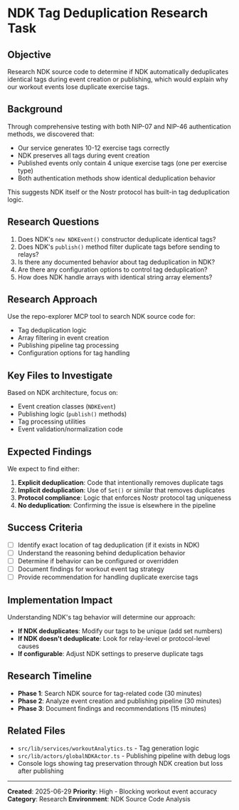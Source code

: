# NDK Tag Deduplication Research Task

## Objective
Research NDK source code to determine if NDK automatically deduplicates identical tags during event creation or publishing, which would explain why our workout events lose duplicate exercise tags.

## Background
Through comprehensive testing with both NIP-07 and NIP-46 authentication methods, we discovered that:
- Our service generates 10-12 exercise tags correctly
- NDK preserves all tags during event creation
- Published events only contain 4 unique exercise tags (one per exercise type)
- Both authentication methods show identical deduplication behavior

This suggests NDK itself or the Nostr protocol has built-in tag deduplication logic.

## Research Questions
1. Does NDK's `new NDKEvent()` constructor deduplicate identical tags?
2. Does NDK's `publish()` method filter duplicate tags before sending to relays?
3. Is there any documented behavior about tag deduplication in NDK?
4. Are there any configuration options to control tag deduplication?
5. How does NDK handle arrays with identical string array elements?

## Research Approach
Use the repo-explorer MCP tool to search NDK source code for:
- Tag deduplication logic
- Array filtering in event creation
- Publishing pipeline tag processing
- Configuration options for tag handling

## Key Files to Investigate
Based on NDK architecture, focus on:
- Event creation classes (`NDKEvent`)
- Publishing logic (`publish()` methods)
- Tag processing utilities
- Event validation/normalization code

## Expected Findings
We expect to find either:
1. **Explicit deduplication**: Code that intentionally removes duplicate tags
2. **Implicit deduplication**: Use of `Set()` or similar that removes duplicates
3. **Protocol compliance**: Logic that enforces Nostr protocol tag uniqueness
4. **No deduplication**: Confirming the issue is elsewhere in the pipeline

## Success Criteria
- [ ] Identify exact location of tag deduplication (if it exists in NDK)
- [ ] Understand the reasoning behind deduplication behavior
- [ ] Determine if behavior can be configured or overridden
- [ ] Document findings for workout event tag strategy
- [ ] Provide recommendation for handling duplicate exercise tags

## Implementation Impact
Understanding NDK's tag behavior will determine our approach:
- **If NDK deduplicates**: Modify our tags to be unique (add set numbers)
- **If NDK doesn't deduplicate**: Look for relay-level or protocol-level causes
- **If configurable**: Adjust NDK settings to preserve duplicate tags

## Research Timeline
- **Phase 1**: Search NDK source for tag-related code (30 minutes)
- **Phase 2**: Analyze event creation and publishing pipeline (30 minutes)
- **Phase 3**: Document findings and recommendations (15 minutes)

## Related Files
- `src/lib/services/workoutAnalytics.ts` - Tag generation logic
- `src/lib/actors/globalNDKActor.ts` - Publishing pipeline with debug logs
- Console logs showing tag preservation through NDK creation but loss after publishing

---

**Created**: 2025-06-29
**Priority**: High - Blocking workout event accuracy
**Category**: Research
**Environment**: NDK Source Code Analysis
